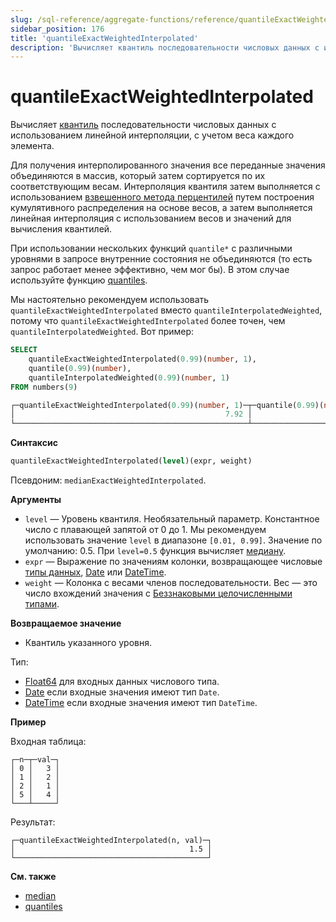 ```yaml
---
slug: /sql-reference/aggregate-functions/reference/quantileExactWeightedInterpolated
sidebar_position: 176
title: 'quantileExactWeightedInterpolated'
description: 'Вычисляет квантиль последовательности числовых данных с использованием линейной интерполяции с учетом веса каждого элемента.'
---
```



# quantileExactWeightedInterpolated

Вычисляет [квантиль](https://en.wikipedia.org/wiki/Quantile) последовательности числовых данных с использованием линейной интерполяции, с учетом веса каждого элемента.

Для получения интерполированного значения все переданные значения объединяются в массив, который затем сортируется по их соответствующим весам. Интерполяция квантиля затем выполняется с использованием [взвешенного метода перцентилей](https://en.wikipedia.org/wiki/Percentile#The_weighted_percentile_method) путем построения кумулятивного распределения на основе весов, а затем выполняется линейная интерполяция с использованием весов и значений для вычисления квантилей.

При использовании нескольких функций `quantile*` с различными уровнями в запросе внутренние состояния не объединяются (то есть запрос работает менее эффективно, чем мог бы). В этом случае используйте функцию [quantiles](../../../sql-reference/aggregate-functions/reference/quantiles.md#quantiles).

Мы настоятельно рекомендуем использовать `quantileExactWeightedInterpolated` вместо `quantileInterpolatedWeighted`, потому что `quantileExactWeightedInterpolated` более точен, чем `quantileInterpolatedWeighted`. Вот пример:

``` sql
SELECT
    quantileExactWeightedInterpolated(0.99)(number, 1),
    quantile(0.99)(number),
    quantileInterpolatedWeighted(0.99)(number, 1)
FROM numbers(9)

┌─quantileExactWeightedInterpolated(0.99)(number, 1)─┬─quantile(0.99)(number)─┬─quantileInterpolatedWeighted(0.99)(number, 1)─┐
│                                               7.92 │                   7.92 │                                             8 │
└────────────────────────────────────────────────────┴────────────────────────┴───────────────────────────────────────────────┘
```

**Синтаксис**

``` sql
quantileExactWeightedInterpolated(level)(expr, weight)
```

Псевдоним: `medianExactWeightedInterpolated`.

**Аргументы**

- `level` — Уровень квантиля. Необязательный параметр. Константное число с плавающей запятой от 0 до 1. Мы рекомендуем использовать значение `level` в диапазоне `[0.01, 0.99]`. Значение по умолчанию: 0.5. При `level=0.5` функция вычисляет [медиану](https://en.wikipedia.org/wiki/Median).
- `expr` — Выражение по значениям колонки, возвращающее числовые [типы данных](/sql-reference/data-types), [Date](../../../sql-reference/data-types/date.md) или [DateTime](../../../sql-reference/data-types/datetime.md).
- `weight` — Колонка с весами членов последовательности. Вес — это число вхождений значения с [Беззнаковыми целочисленными типами](../../../sql-reference/data-types/int-uint.md).

**Возвращаемое значение**

- Квантиль указанного уровня.

Тип:

- [Float64](../../../sql-reference/data-types/float.md) для входных данных числового типа.
- [Date](../../../sql-reference/data-types/date.md) если входные значения имеют тип `Date`.
- [DateTime](../../../sql-reference/data-types/datetime.md) если входные значения имеют тип `DateTime`.

**Пример**

Входная таблица:

``` text
┌─n─┬─val─┐
│ 0 │   3 │
│ 1 │   2 │
│ 2 │   1 │
│ 5 │   4 │
└───┴─────┘
```

Результат:

``` text
┌─quantileExactWeightedInterpolated(n, val)─┐
│                                       1.5 │
└───────────────────────────────────────────┘
```

**См. также**

- [median](/sql-reference/aggregate-functions/reference/median)
- [quantiles](../../../sql-reference/aggregate-functions/reference/quantiles.md#quantiles)
